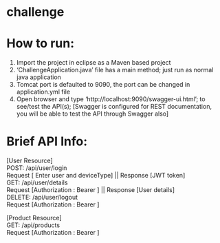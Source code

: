 # challenge

# How to run:
1.	Import the project in eclipse as a Maven based project
2.	‘ChallengeApplication.java’ file has a main method; just run as normal java application
3.	Tomcat port is defaulted to 9090, the port can be changed in application.yml file
4.	Open browser and type ‘http://localhost:9090/swagger-ui.html’; to see/test the API(s); 
[Swagger is configured for REST documentation, you will be able to test the API through Swagger also]

# Brief API Info:
[User Resource]  
POST: /api/user/login  
 	Request [ Enter user and deviceType] || Response [JWT token]  
GET: /api/user/details  
 	Request [Authorization : Bearer <JWT token>] || Response [User details]  
DELETE: /api/user/logout  
 	Request [Authorization : Bearer <JWT token>]  
  
[Product Resource]  
GET: /api/products  
	Request [Authorization : Bearer <JWT token>]  
